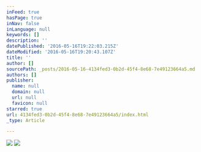 ```yaml
---
inFeed: true
hasPage: true
inNav: false
inLanguage: null
keywords: []
description: ''
datePublished: '2016-05-16T19:22:03.215Z'
dateModified: '2016-05-16T19:20:43.107Z'
title: ''
author: []
sourcePath: _posts/2016-05-16-4134fed3-0b2d-45f4-8e68-7e49123664a5.md
authors: []
publisher:
  name: null
  domain: null
  url: null
  favicon: null
starred: true
url: 4134fed3-0b2d-45f4-8e68-7e49123664a5/index.html
_type: Article

---
```

![](https://the-grid-user-content.s3-us-west-2.amazonaws.com/68bdfd09-a23c-43b8-a53c-737ec4b34b3c.jpg)
![](https://the-grid-user-content.s3-us-west-2.amazonaws.com/d2d6c570-dd67-49f1-8248-5c6998bbd105.jpg)